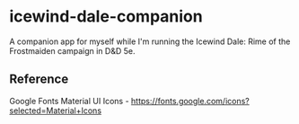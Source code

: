 # icewind-dale-companion
A companion app for myself while I'm running the Icewind Dale: Rime of the Frostmaiden campaign in D&amp;D 5e.

## Reference
Google Fonts Material UI Icons - https://fonts.google.com/icons?selected=Material+Icons
